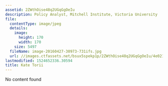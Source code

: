 ```yaml
---
assetid: 2ZWthOise48q2UGqGgOeIu
description: Policy Analyst, Mitchell Institute, Victoria University
file:
  contentType: image/jpeg
  details:
    image:
      height: 170
      width: 170
    size: 5497
  fileName: image-20160427-30973-731ifs.jpg
  url: //images.ctfassets.net/bsux5spekp1p/2ZWthOise48q2UGqGgOeIu/4e02108a7691d30b9b84316d5bdb153a/image-20160427-30973-731ifs.jpg
lastmodified: 1524652336.30594
title: Kate Torii
---
```

No content found